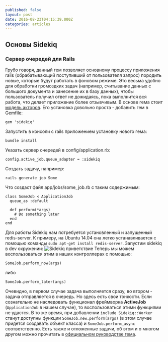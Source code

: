 ```yaml
---
published: false
layout: post
date: 2016-08-23T04:15:39.000Z
categories: articles
---
```

## Основы Sidekiq
### Сервер очередей для Rails
Грубо говоря, данный гем позволяет основному процессу приложения rails (обрабатывающий поступивший от пользователя запрос) породить новые, которые будут работать в фоновом режиме. Это весьма удобно для обработки громоздких задач (например, считывание данных с большого документа и занесение их в базу данных), чтобы пользователь получил ответ не дожидаясь, пока выполнится вся работа, что делает приложение более отзывчивым. В основе гема стоит [модель акторов](https://ru.wikipedia.org/wiki/%D0%9C%D0%BE%D0%B4%D0%B5%D0%BB%D1%8C_%D0%B0%D0%BA%D1%82%D0%BE%D1%80%D0%BE%D0%B2).
Его установка довольно проста - добавить гем в Gemfile:

	gem 'sidekiq'
    
Запустить в консоли с rails приложением установку нового гема:

	bundle install
	
Указать сервер очередей в config/application.rb:

	config.active_job.queue_adapter = :sidekiq
    
Создать задачу, например:

	rails generate job Some

Что создаст файл app/jobs/some_job.rb с таким содержимым:

    class SomeJob < ApplicationJob
      queue_as :default

      def perform(*args)
        # Do something later
      end
    end
Для работы Sidekiq нам потребуется установленный и запущенный redis-server. К примеру, на Ubuntu 14.04 она легко устанавливается с помощью команды `sudo apt-get install redis-server`. Запустим sidekiq в dev окружении:
![Sidekiq приветствие]({{site.baseurl}}//assets/articles/images/sidekiq-start-message.png)
Теперь мы можем воспользоваться этим в наших контроллерах с помощью:
	
    SomeJob.perform_now(args)

  либо

	SomeJob.perform_later(args)
	
Очевидно, в первом случае задача выполняется сразу, во втором - задача отправляется в очередь. 
Но здесь есть свои тонкости. Если сознательно не наследовать функционал фреймворка **ActiveJob** (`ApplicationJob` в нашем случае), то воспользоваться этими функциями не удастся. В то же время, при добавлении  `include Sidekiq::Worker` станут доступны функции `SomeJob.new.perform(args)` (в этом случае придется создавать объект класса) и `SomeJob.perform_async` соответственно. Есть также и отложенные задачи, об этом и о многом другом можно прочитать в [официальном руководстве гема](https://github.com/mperham/sidekiq/wiki/Scheduled-Jobs).